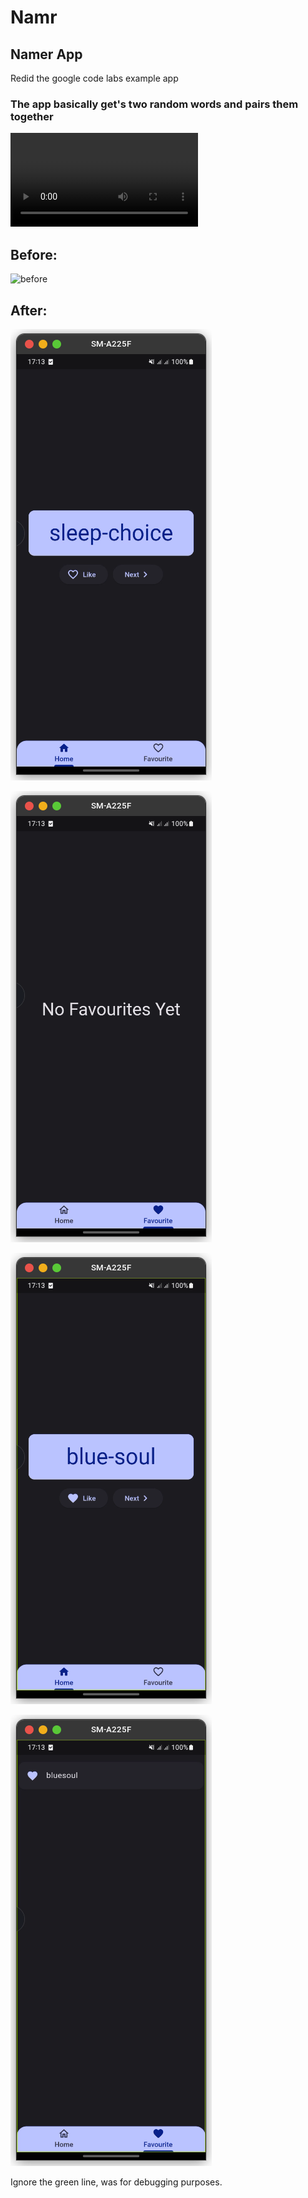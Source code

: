 # Namr
## Namer App

Redid the google code labs example app

### The app basically get's two random words and pairs them together

<video src="./projectMedia/video1.mp4" controls=true>
</video>


## Before:

![before](./Screenshot_20230605_153100.jpg)

## After:

![after-1](./projectMedia/Screenshot%20from%202023-06-05%2017-13-18.png)

![after-2](./projectMedia/Screenshot%20from%202023-06-05%2017-13-23.png)

![after-3](./projectMedia/Screenshot%20from%202023-06-05%2017-13-30.png)

![after-4](./projectMedia/Screenshot%20from%202023-06-05%2017-13-38.png)

Ignore the green line, was for debugging purposes.
